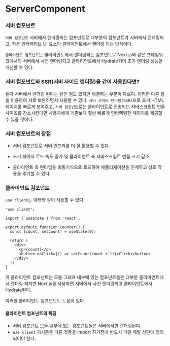 # ServerComponent

### 서버 컴포넌트

`서버 컴포넌트` 서버에서 렌더링되는 컴포넌트로 대부분의 컴포넌트가 서버에서 렌더링되고, 작은 인터랙티브 UI 요소만 클라이언트에서 렌더링 되는 방식이다.

`클라이언트 컴포넌트`는 클라이언트에서 렌더링되는 컴포넌트로 Next.js와 같은 프레임워크에서의 서버에서 사전 렌더링되고 클라리언트에서 Hydrate되어 초기 렌더링 성능을 개선할 수 있다.

### 서버 컴포넌트와 SSR(서버 사이드 렌더링)을 같이 사용한다면?

둘다 서버에서 렌더링 된다는 같은 점도 있지만 해결하는 부분이 다르다. 이러한 다른 점을 이용하여 서로 보완하면서 사용할 수 있다.
`서버 사이드 렌더링(SSR)`으로 초기 HTML 페이지를 빠르게 보여주고, `서버 컴포넌트`로는 클라이언트로 전송되는 자바스크립트 번들 사이즈를 감소시킨다면 사용자에게 기존보다 훨씬 빠르게 인터렉팅한 페이지를 제공할 수 있을 것이다.

### 서버 컴포넌트의 장점

- 서버 컴포넌트로 서버 인프라를 더 잘 활용할 수 있다.

- 초기 페이지 로드 속도 증가 및 클라이언트 측 자바스크립트 번들 크기 감소

- 클라이언트 측 런타임을 비동기식으로 로드하여 애플리케이션을 인계하고 상호 작용을 추가할 수 있다. 

### 클라이언트 컴포넌트

`use client`는 아래와 같이 사용할 수 있다.

```tsx
'use client';
 
import { useState } from 'react';
 
export default function Counter() {
  const [count, setCount] = useState(0);
 
  return (
    <div>
      <p>{count}</p>
      <button onClick={() => setCount(count + 1)}>Click</button>
    </div>
  );
}
```

이 클라이언트 컴포넌트는 모듈 그래프 내부에 있는 컴포넌트들은 대부분 클라이언트에서 렌더링 되지만 Next.js를 사용하면 서버에서 사전 렌더링되고 클라이언트에서 Hydrate된다.

이러한 클라이언트 컴포넌트도 트징이 있다.

#### 클라이언트 컴포넌트의 특징

- 서버 컴포넌트 모듈 내부에 있는 컴포넌트들은 서버에서만 렌더링된다.
- `use client` 지시문은  다른 것들을 import 하기전에  반드시 파일 제일 상단에 정의되어야 한다.

